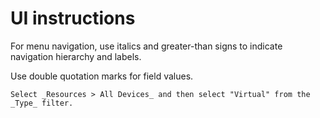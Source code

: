 # UI instructions

For menu navigation, use italics and greater-than signs to indicate navigation hierarchy and labels.

Use double quotation marks for field values.

```
Select _Resources > All Devices_ and then select "Virtual" from the _Type_ filter.
```
